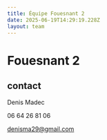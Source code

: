 ```yaml
---
title: Équipe Fouesnant 2
date: 2025-06-19T14:29:19.228Z
layout: team
---
```


# Fouesnant 2



## contact 

Denis Madec

06 64 26 81 06

denisma29@gmail.com

